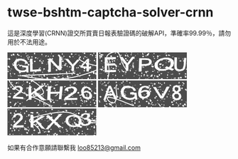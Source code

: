 # twse-bshtm-captcha-solver-crnn

這是深度學習(CRNN)證交所買賣日報表驗證碼的破解API，準確率99.99％，請勿用於不法用途。

![image](https://github.com/byzeng/twse-bshtm-captcha-solver-crnn/blob/master/test/1.jpg)
![image](https://github.com/byzeng/twse-bshtm-captcha-solver-crnn/blob/master/test/2.jpg)
![image](https://github.com/byzeng/twse-bshtm-captcha-solver-crnn/blob/master/test/3.jpg)
![image](https://github.com/byzeng/twse-bshtm-captcha-solver-crnn/blob/master/test/4.jpg)
![image](https://github.com/byzeng/twse-bshtm-captcha-solver-crnn/blob/master/test/5.jpg)

如果有合作意願請聯繫我 loo85213@gmail.com
